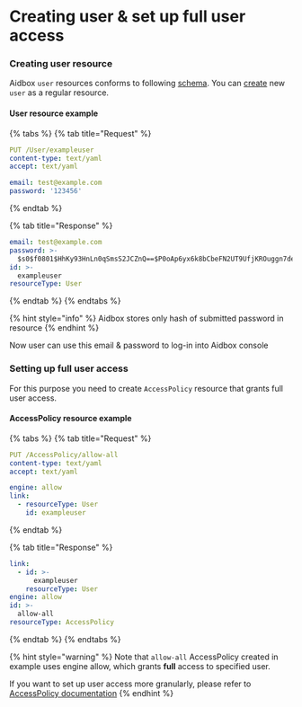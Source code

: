 # Creating user & set up full user access

### Creating user resource

Aidbox `user` resources conforms to following [schema](broken-reference). You can [create](broken-reference) new `user` as a regular resource.

#### User resource example

{% tabs %}
{% tab title="Request" %}
```yaml
PUT /User/exampleuser
content-type: text/yaml
accept: text/yaml

email: test@example.com
password: '123456'
```
{% endtab %}

{% tab title="Response" %}
```yaml
email: test@example.com
password: >-
  $s0$f0801$HhKy93HnLn0qSmsS2JCZnQ==$P0oAp6yx6k8bCbeFN2UT9UfjKROuggn7deLbX2Mpm2M=
id: >-
  exampleuser
resourceType: User
```
{% endtab %}
{% endtabs %}

{% hint style="info" %}
Aidbox stores only hash of submitted password in resource
{% endhint %}

Now user can use this email & password to log-in into Aidbox console

### Setting up full user access

For this purpose you need to create `AccessPolicy` resource that grants full user access.

#### AccessPolicy resource example

{% tabs %}
{% tab title="Request" %}
```yaml
PUT /AccessPolicy/allow-all
content-type: text/yaml
accept: text/yaml

engine: allow
link:
  - resourceType: User
    id: exampleuser
```
{% endtab %}

{% tab title="Response" %}
```yaml
link:
  - id: >-
      exampleuser
    resourceType: User
engine: allow
id: >-
  allow-all
resourceType: AccessPolicy
```
{% endtab %}
{% endtabs %}

{% hint style="warning" %}
Note that `allow-all` AccessPolicy created in example uses engine allow, which grants **full** access to specified user.

If you want to set up user access more granularly, please refer to [AccessPolicy documentation](../../modules/access-control/authorization/access-policies.md)
{% endhint %}

